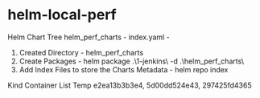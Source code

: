# helm-local-perf
Helm Chart Tree
    helm_perf_charts
        - index.yaml
        - <all other packages>

1. Created Directory - helm_perf_charts
2. Create Packages - helm package .\1-jenkins\  -d <destination> .\helm_perf_charts\
3. Add Index Files to store the Charts Metadata - helm repo index <destination>

Kind Container List Temp
    e2ea13b3b3e4, 5d00dd524e43, 297425fd4365